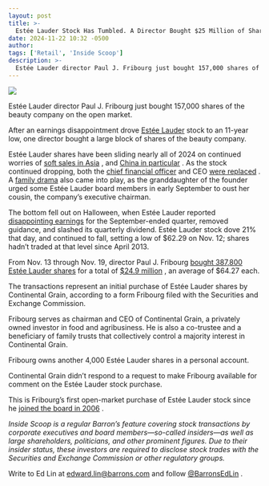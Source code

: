 ```yaml
---
layout: post
title: >-
  Estée Lauder Stock Has Tumbled. A Director Bought $25 Million of Shares.
date: 2024-11-22 10:32 -0500
author: 
tags: ['Retail', 'Inside Scoop']
description: >-
  Estée Lauder director Paul J. Fribourg just bought 157,000 shares of the beauty company on the open market.
---
```





 


 








![](https://images.barrons.com/im-26954907?width=548&height=365)


Estée Lauder director Paul J. Fribourg just bought 157,000 shares of the beauty company on the open market.






After an earnings disappointment drove
[Estée Lauder](https://www.barrons.com/market-data/stocks/EL)
stock to an 11-year low, one director bought a large block of shares of the beauty company.


Estée Lauder shares have been sliding nearly all of 2024 on continued worries of
[soft sales in Asia](https://www.barrons.com/articles/estee-lauder-earnings-stock-price-57ee2758?mod=article_inline)
, and
[China in particular](https://www.wsj.com/business/retail/estee-lauders-slow-progress-on-china-turnaround-a-key-concern-for-analysts-6b277a93)
. As the stock continued dropping, both the
[chief financial officer](https://www.wsj.com/articles/estee-lauder-names-akhil-shrivastava-as-new-cfo-following-exit-of-tracey-travis-f82535a1)
and CEO
[were replaced](https://www.wsj.com/business/estee-lauder-picks-insider-as-new-ceo-7b29768f)
. A
[family drama](https://www.wsj.com/business/estee-lauder-heiress-jane-25aab0ae)
also came into play, as the granddaughter of the founder urged some Estée Lauder board members in early September to oust her cousin, the company’s executive chairman.


 The bottom fell out on Halloween, when Estée Lauder reported
[disappointing earnings](https://www.barrons.com/articles/estee-lauder-earnings-stock-price-6f741873?mod=article_inline)
for the September-ended quarter, removed guidance, and slashed its quarterly dividend. Estée Lauder stock dove 21% that day, and continued to fall, setting a low of \$62.29 on Nov. 12; shares hadn’t traded at that level since April 2013.


From Nov. 13 through Nov. 19, director Paul J. Fribourg
[bought 387,800 Estée Lauder shares](https://www.sec.gov/Archives/edgar/data/1001250/000100125024000235/xslF345X05/wk-form4_1731706017.xml)
for a total of
[\$24.9 million](https://www.sec.gov/Archives/edgar/data/1001250/000100125024000239/xslF345X05/wk-form4_1732136641.xml)
, an average of \$64.27 each.


The transactions represent an initial purchase of Estée Lauder shares by Continental Grain, according to a form Fribourg filed with the Securities and Exchange Commission.


Fribourg serves as chairman and CEO of Continental Grain, a privately owned investor in food and agribusiness. He is also a co-trustee and a beneficiary of family trusts that collectively control a majority interest in Continental Grain.


Fribourg owns another 4,000 Estée Lauder shares in a personal account.


Continental Grain didn’t respond to a request to make Fribourg available for comment on the Estée Lauder stock purchase.


This is Fribourg’s first open-market purchase of Estée Lauder stock since he
[joined the board in 2006](https://www.sec.gov/ix?doc=/Archives/edgar/data/1001250/000110465924101259/tm2421000-2_def14a.htm)
.


*Inside Scoop is a regular Barron’s feature covering stock transactions by corporate executives and board members—so-called insiders—as well as large shareholders, politicians, and other prominent figures. Due to their insider status, these investors are required to disclose stock trades with the Securities and Exchange Commission or other regulatory groups.*


Write to Ed Lin at edward.lin@barrons.com and follow
[@BarronsEdLin](https://twitter.com/BarronsEdLin)
.









